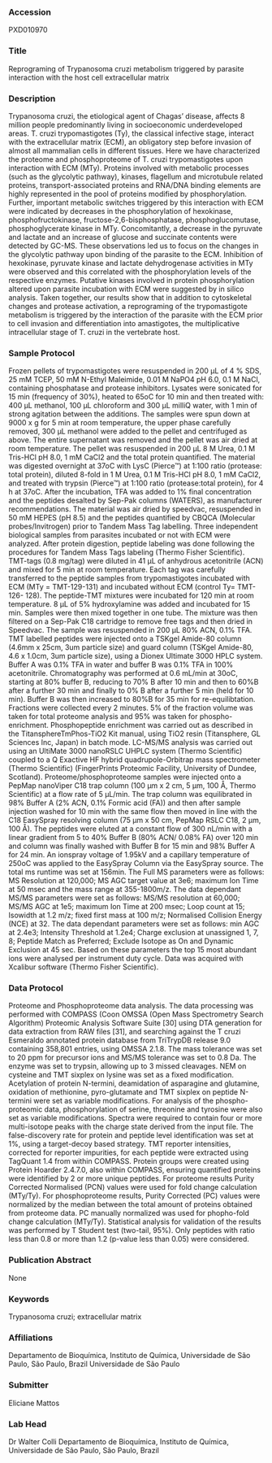 ### Accession
PXD010970

### Title
Reprograming of Trypanosoma cruzi metabolism triggered by parasite interaction with the host cell extracellular matrix

### Description
Trypanosoma cruzi, the etiological agent of Chagas’ disease, affects 8 million people predominantly living in socioeconomic underdeveloped areas. T. cruzi trypomastigotes (Ty), the classical infective stage, interact with the extracellular matrix (ECM), an obligatory step before invasion of almost all mammalian cells in different tissues. Here we have characterized the proteome and phosphoproteome of T. cruzi trypomastigotes upon interaction with ECM (MTy). Proteins involved with metabolic processes (such as the glycolytic pathway), kinases, flagellum and microtubule related proteins, transport-associated proteins and RNA/DNA binding elements are highly represented in the pool of proteins modified by phosphorylation. Further, important metabolic switches triggered by this interaction with ECM were indicated by decreases in the phosphorylation of hexokinase, phosphofructokinase, fructose-2,6-bisphosphatase, phosphoglucomutase, phosphoglycerate kinase in MTy. Concomitantly, a decrease in the pyruvate and lactate and an increase of glucose and succinate contents were detected by GC-MS. These observations led us to focus on the changes in the glycolytic pathway upon binding of the parasite to the ECM. Inhibition of hexokinase, pyruvate kinase and lactate dehydrogenase activities in MTy were observed and this correlated with the phosphorylation levels of the respective enzymes. Putative kinases involved in protein phosphorylation altered upon parasite incubation with ECM were suggested by in silico analysis. Taken together, our results show that in addition to cytoskeletal changes and protease activation, a reprograming of the trypomastigote metabolism is triggered by the interaction of the parasite with the ECM prior to cell invasion and differentiation into amastigotes, the multiplicative intracellular stage of T. cruzi in the vertebrate host.

### Sample Protocol
Frozen pellets of trypomastigotes were resuspended in 200 µL of 4 % SDS, 25 mM TCEP, 50 mM N-Ethyl Maleimide, 0.01 M NaPO4 pH 6.0, 0.1 M NaCl, containing phosphatase and protease inhibitors. Lysates were sonicated for 15 min (frequency of 30%), heated to 65oC for 10 min and then treated with: 400 µL methanol, 100 µL chloroform and 300 µL milliQ water, with 1 min of strong agitation between the additions. The samples were spun down at 9000 x g for 5 min at room temperature, the upper phase carefully removed, 300 µL methanol were added to the pellet and centrifuged as above. The entire supernatant was removed and the pellet was air dried at room temperature. The pellet was resuspended in 200 µL 8 M Urea, 0.1 M Tris-HCl pH 8.0, 1 mM CaCl2 and the total protein quantified. The material was digested overnight at 37oC with LysC (Pierce™) at 1:100 ratio (protease: total protein), diluted 8-fold in 1 M Urea, 0.1 M Tris-HCl pH 8.0, 1 mM CaCl2, and treated with trypsin (Pierce™) at 1:100 ratio (protease:total protein), for 4 h at 37oC. After the incubation, TFA was added to 1% final concentration and the peptides desalted by Sep-Pak columns (WATERS), as manufacturer recommendations. The material was air dried by speedvac, resuspended in 50 mM HEPES (pH 8.5) and the peptides quantified by CBQCA (Molecular probes/Invitrogen) prior to Tandem Mass Tag labelling. Three independent biological samples from parasites incubated or not with ECM were analyzed. After protein digestion, peptide labeling was done following the procedures for Tandem Mass Tags labeling (Thermo Fisher Scientific). TMT-tags (0.8 mg/tag) were diluted in 41 µL of anhydrous acetonitrile (ACN) and mixed for 5 min at room temperature. Each tag was carefully transferred to the peptide samples from trypomastigotes incubated with ECM (MTy = TMT-129-131) and incubated without ECM (control Ty= TMT-126- 128). The peptide-TMT mixtures were incubated for 120 min at room temperature. 8 µL of 5% hydroxylamine was added and incubated for 15 min. Samples were then mixed together in one tube. The mixture was then filtered on a Sep-Pak C18 cartridge to remove free tags and then dried in Speedvac. The sample was resuspended in 200 µL 80% ACN, 0.1% TFA. TMT labelled peptides were injected onto a TSKgel Amide-80 column (4.6mm x 25cm, 3um particle size) and guard column (TSKgel Amide-80, 4.6 x 1.0cm, 3um particle size), using a Dionex Ultimate 3000 HPLC system. Buffer A was 0.1% TFA in water and buffer B was 0.1% TFA in 100% acetonitrile. Chromatography was performed at 0.6 mL/min at 30oC, starting at 80% buffer B, reducing to 70% B after 10 min and then to 60%B after a further 30 min and finally to 0% B after a further 5 min (held for 10 min). Buffer B was then increased to 80%B for 35 min for re-equilibtation. Fractions were collected every 2 minutes. 5% of the fraction volume was taken for total proteome analysis and 95% was taken for phospho-enrichment. Phosphopeptide enrichment was carried out as described in the TitansphereTmPhos-TiO2 Kit manual, using TiO2 resin (Titansphere, GL Sciences Inc, Japan) in batch mode. LC-MS/MS analysis was carried out using an UltiMate 3000 nanoRSLC UHPLC system (Thermo Scientific) coupled to a Q Exactive HF hybrid quadrupole-Orbitrap mass spectrometer (Thermo Scientific) (FingerPrints Proteomic Facility, University of Dundee, Scotland). Proteome/phosphoproteome samples were injected onto a PepMap nanoViper C18 trap column (100 μm x 2 cm, 5 μm, 100 Å, Thermo Scientific) at a flow rate of 5 µL/min. The trap column was equilibrated in 98% Buffer A (2% ACN, 0.1% Formic acid (FA)) and then after sample injection washed for 10 min with the same flow then moved in line with the C18 EasySpray resolving column (75 µm x 50 cm, PepMap RSLC C18, 2 µm, 100 Å). The peptides were eluted at a constant flow of 300 nL/min with a linear gradient from 5 to 40% Buffer B (80% ACN/ 0.08% FA) over 120 min and column was finally washed with Buffer B for 15 min and 98% Buffer A for 24 min. An ionspray voltage of 1.95kV and a capillary temperature of 250oC was applied to the EasySpray Column via the EasySpray source. The total ms runtime was set at 156min. The Full MS parameters were as follows: MS Resolution at 120,000; MS AGC target value at 3e6; maximum Ion Time at 50 msec and the mass range at 355-1800m/z. The data dependant MS/MS parameters were set as follows: MS/MS resolution at 60,000; MS/MS AGC at 1e5; maximum Ion Time at 200 msec; Loop count at 15; Isowidth at 1.2 m/z; fixed first mass at 100 m/z; Normalised Collision Energy (NCE) at 32. The data dependant parameters were set as follows: min AGC at 2.4e3; Intensity Threshold at 1.2e4; Charge exclusion at unassigned 1, 7, 8; Peptide Match as Preferred; Exclude Isotope as On and Dynamic Exclusion at 45 sec. Based on these parameters the top 15 most abundant ions were analysed per instrument duty cycle. Data was acquired with Xcalibur software (Thermo Fisher Scientific).

### Data Protocol
Proteome and Phosphoproteome data analysis. The data processing was performed with COMPASS (Coon OMSSA (Open Mass Spectrometry Search Algorithm) Proteomic Analysis Software Suite [30] using DTA generation for data extraction from RAW files [31], and searching against the T cruzi Esmeraldo annotated protein database from TriTrypDB release 9.0 containing 358,801 entries, using OMSSA 2.1.8. The mass tolerance was set to 20 ppm for precursor ions and MS/MS tolerance was set to 0.8 Da. The enzyme was set to trypsin, allowing up to 3 missed cleavages. NEM on cysteine and TMT sixplex on lysine was set as a fixed modification. Acetylation of protein N-termini, deamidation of asparagine and glutamine, oxidation of methionine, pyro-glutamate and TMT sixplex on peptide N-termini were set as variable modifications. For analysis of the phospho-proteomic data, phosphorylation of serine, threonine and tyrosine were also set as variable modifications. Spectra were required to contain four or more multi-isotope peaks with the charge state derived from the input file. The false-discovery rate for protein and peptide level identification was set at 1%, using a target-decoy based strategy. TMT reporter intensities, corrected for reporter impurities, for each peptide were extracted using TagQuant 1.4 from within COMPASS. Protein groups were created using Protein Hoarder 2.4.7.0, also within COMPASS, ensuring quantified proteins were identified by 2 or more unique peptides. For proteome results Purity Corrected Normalised (PCN) values were used for fold change calculation (MTy/Ty). For phosphoproteome results, Purity Corrected (PC) values were normalized by the median between the total amount of proteins obtained from proteome data. PC manually normalized was used for phopho-fold change calculation (MTy/Ty). Statistical analysis for validation of the results was performed by T Student test (two-tail, 95%). Only peptides with ratio less than 0.8 or more than 1.2 (p-value less than 0.05) were considered.

### Publication Abstract
None

### Keywords
Trypanosoma cruzi; extracellular matrix

### Affiliations
Departamento de Bioquímica, Instituto de Química, Universidade de São Paulo, São Paulo, Brazil
Universidade de São Paulo

### Submitter
Eliciane Mattos

### Lab Head
Dr Walter Colli
Departamento de Bioquímica, Instituto de Química, Universidade de São Paulo, São Paulo, Brazil


